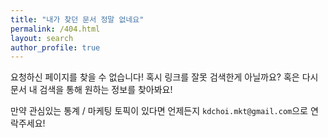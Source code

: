 ```yaml
---
title: "내가 찾던 문서 정말 없네요"
permalink: /404.html
layout: search
author_profile: true
---
```


요청하신 페이지를 찾을 수 없습니다! 혹시 링크를 잘못 검색한게 아닐까요? 혹은 다시 문서 내 검색을 통해 원하는 정보를 찾아봐요!

만약 관심있는 통계 / 마케팅 토픽이 있다면 언제든지 `kdchoi.mkt@gmail.com`으로 연락주세요!
